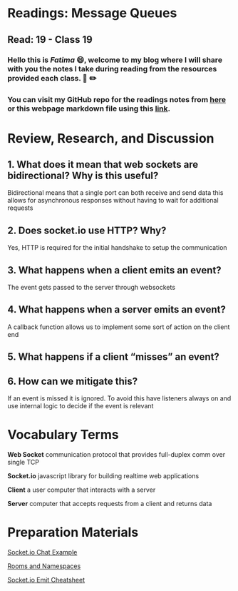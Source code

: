# Readings: Message Queues
## Read: 19 - Class 19
### Hello this is ***Fatima*** :smile:, welcome to my blog where I will share with you the notes I take during reading from the resources provided each class. :closed_book: :pencil2:
### You can visit my GitHub repo for the readings notes from [here](https://github.com/fati-ma/reading-notes-401) or this webpage markdown file using this [link](https://github.com/fati-ma/reading-notes-401/blob/main/read-19.md).


# Review, Research, and Discussion

## 1. What does it mean that web sockets are bidirectional? Why is this useful?
Bidirectional means that a single port can both receive and send data this allows for asynchronous responses without having to wait for additional requests

## 2. Does socket.io use HTTP? Why?
Yes, HTTP is required for the initial handshake to setup the communication

## 3. What happens when a client emits an event?
The event gets passed to the server through websockets

## 4. What happens when a server emits an event?
A callback function allows us to implement some sort of action on the client end

## 5. What happens if a client “misses” an event?
## 6. How can we mitigate this?
If an event is missed it is ignored. To avoid this have listeners always on and use internal logic to decide if the event is relevant


# Vocabulary Terms

**Web Socket** communication protocol that provides full-duplex comm over single TCP

**Socket.io** javascript library for building realtime web applications

**Client** a user computer that interacts with a server

**Server** computer that accepts requests from a client and returns data


# Preparation Materials

[Socket.io Chat Example](https://socket.io/get-started/chat/)

[Rooms and Namespaces](https://socket.io/docs/v3/rooms/index.html)

[Socket.io Emit Cheatsheet](https://socket.io/docs/v3/emit-cheatsheet/index.html)
